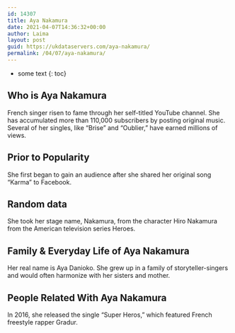 ```yaml
---
id: 14307
title: Aya Nakamura
date: 2021-04-07T14:36:32+00:00
author: Laima
layout: post
guid: https://ukdataservers.com/aya-nakamura/
permalink: /04/07/aya-nakamura/
---
```


* some text
{: toc}


## Who is Aya Nakamura
                  
                  
                  
French singer risen to fame through her self-titled YouTube channel. She has accumulated more than 110,000 subscribers by posting original music. Several of her singles, like &#8220;Brise&#8221; and &#8220;Oublier,&#8221; have earned millions of views. 
                  
              
            
              
            
                
                
                
## Prior to Popularity
                  
                  
                  
She first began to gain an audience after she shared her original song &#8220;Karma&#8221; to Facebook. 
                  
              
            
              
            
                
                
                
## Random data
                  
                  
                  
She took her stage name, Nakamura, from the character Hiro Nakamura from the American television series Heroes. 
                  
              
            
              
            
                
                
                
## Family & Everyday Life of Aya Nakamura
                  
                  
                  
Her real name is Aya Danioko. She grew up in a family of storyteller-singers and would often harmonize with her sisters and mother. 
                  
              
            
              
            
                
                
                
## People Related With Aya Nakamura
                  
                  
                  
In 2016, she released the single &#8220;Super Heros,&#8221; which featured French freestyle rapper Gradur. 
                  
              
            
              
            
                
              
            
              
              
            
            
              
            
          
          
          